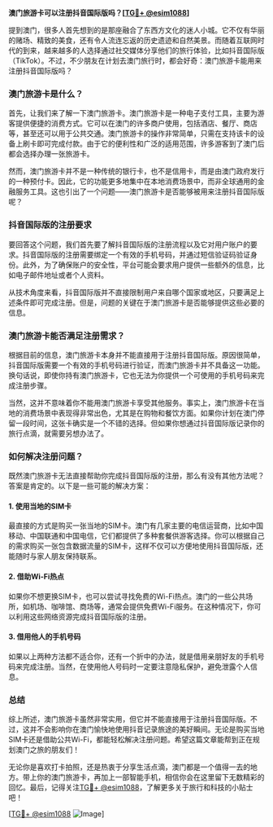 **澳门旅游卡可以注册抖音国际版吗？[[TG💪+ @esim1088](https://t.me/s/esim1088)]**

提到澳门，很多人首先想到的是那座融合了东西方文化的迷人小城。它不仅有华丽的赌场、精致的美食，还有令人流连忘返的历史遗迹和自然美景。而随着互联网时代的到来，越来越多的人选择通过社交媒体分享他们的旅行体验，比如抖音国际版（TikTok）。不过，不少朋友在计划去澳门旅行时，都会好奇：澳门旅游卡能用来注册抖音国际版吗？

### 澳门旅游卡是什么？

首先，让我们来了解一下澳门旅游卡。澳门旅游卡是一种电子支付工具，主要为游客提供便捷的消费方式。它可以在澳门的许多商户使用，包括酒店、餐厅、商店等，甚至还可以用于公共交通。澳门旅游卡的操作非常简单，只需在支持该卡的设备上刷卡即可完成付款。由于它的便利性和广泛的适用范围，许多游客到了澳门后都会选择办理一张旅游卡。

然而，澳门旅游卡并不是一种传统的银行卡，也不是信用卡，而是由澳门政府发行的一种预付卡。因此，它的功能更多地集中在本地消费场景中，而非全球通用的金融服务工具。这也引出了一个问题——澳门旅游卡是否能够被用来注册抖音国际版呢？

### 抖音国际版的注册要求

要回答这个问题，我们首先要了解抖音国际版的注册流程以及它对用户账户的要求。抖音国际版的注册需要绑定一个有效的手机号码，并通过短信验证码验证身份。此外，为了确保账户的安全性，平台可能会要求用户提供一些额外的信息，比如电子邮件地址或者个人资料。

从技术角度来看，抖音国际版并不直接限制用户来自哪个国家或地区，只要满足上述条件即可完成注册。但是，问题的关键在于澳门旅游卡是否能够提供这些必要的信息。

### 澳门旅游卡能否满足注册需求？

根据目前的信息，澳门旅游卡本身并不能直接用于注册抖音国际版。原因很简单，抖音国际版需要一个有效的手机号码进行验证，而澳门旅游卡并不具备这一功能。换句话说，即使你持有澳门旅游卡，它也无法为你提供一个可使用的手机号码来完成注册步骤。

当然，这并不意味着你不能用澳门旅游卡享受其他服务。事实上，澳门旅游卡在当地的消费场景中表现得非常出色，尤其是在购物和餐饮方面。如果你计划在澳门停留一段时间，这张卡确实是一个不错的选择。但如果你想通过抖音国际版记录你的旅行点滴，就需要另想办法了。

### 如何解决注册问题？

既然澳门旅游卡无法直接帮助你完成抖音国际版的注册，那么有没有其他方法呢？答案是肯定的。以下是一些可能的解决方案：

#### 1. 使用当地的SIM卡
最直接的方式是购买一张当地的SIM卡。澳门有几家主要的电信运营商，比如中国移动、中国联通和中国电信，它们都提供了多种套餐供游客选择。你可以根据自己的需求购买一张包含数据流量的SIM卡，这样不仅可以方便地使用抖音国际版，还能随时与家人朋友保持联系。

#### 2. 借助Wi-Fi热点
如果你不想更换SIM卡，也可以尝试寻找免费的Wi-Fi热点。澳门的一些公共场所，如机场、咖啡馆、商场等，通常会提供免费Wi-Fi服务。在这种情况下，你可以利用这些网络资源完成抖音国际版的注册。

#### 3. 借用他人的手机号码
如果以上两种方法都不适合你，还有一个折中的办法，就是借用亲朋好友的手机号码来完成注册。当然，在使用他人号码时一定要注意隐私保护，避免泄露个人信息。

### 总结

综上所述，澳门旅游卡虽然非常实用，但它并不能直接用于注册抖音国际版。不过，这并不会影响你在澳门愉快地使用抖音记录旅途的美好瞬间。无论是购买当地SIM卡还是借助公共Wi-Fi，都能轻松解决注册问题。希望这篇文章能帮到正在规划澳门之旅的朋友们！

无论你是喜欢打卡拍照，还是热衷于分享生活点滴，澳门都是一个值得一去的地方。带上你的澳门旅游卡，再加上一部智能手机，相信你会在这里留下无数精彩的回忆。最后，记得关注[TG💪+ @esim1088](https://t.me/s/esim1088)，了解更多关于旅行和科技的小贴士吧！

[[TG💪+ @esim1088](https://t.me/s/esim1088) ![Image](https://i.postimg.cc/4NQfJmqS/Snipaste-2025-05-13-00-14-12.png)]